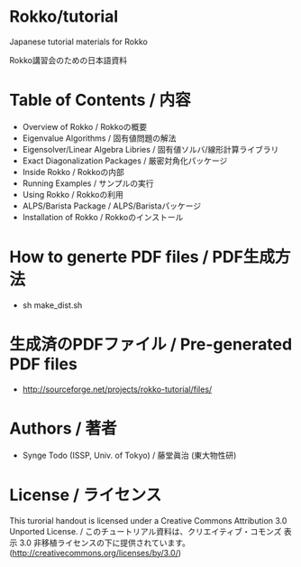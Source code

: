 Rokko/tutorial
==============

Japanese tutorial materials for Rokko

Rokko講習会のための日本語資料

Table of Contents / 内容
============================

* Overview of Rokko / Rokkoの概要
* Eigenvalue Algorithms / 固有値問題の解法
* Eigensolver/Linear Algebra Libries / 固有値ソルバ/線形計算ライブラリ
* Exact Diagonalization Packages / 厳密対角化パッケージ
* Inside Rokko / Rokkoの内部
* Running Examples / サンプルの実行
* Using Rokko / Rokkoの利用
* ALPS/Barista Package / ALPS/Baristaパッケージ
* Installation of Rokko / Rokkoのインストール

How to generte PDF files / PDF生成方法
==============================================

* sh make_dist.sh

生成済のPDFファイル / Pre-generated PDF files
======================================================

* http://sourceforge.net/projects/rokko-tutorial/files/

Authors / 著者
=================

* Synge Todo (ISSP, Univ. of Tokyo) / 藤堂眞治 (東大物性研)

License / ライセンス
==========================

This turorial handout is licensed under a Creative Commons Attribution 3.0 Unported License. / このチュートリアル資料は、クリエイティブ・コモンズ 表示 3.0 非移植ライセンスの下に提供されています。 (http://creativecommons.org/licenses/by/3.0/)
